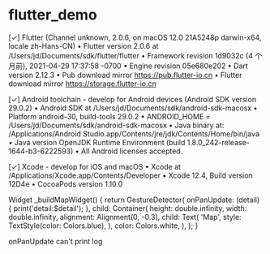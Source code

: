 # flutter_demo

[✓] Flutter (Channel unknown, 2.0.6, on macOS 12.0 21A5248p darwin-x64, locale zh-Hans-CN)
• Flutter version 2.0.6 at /Users/jd/Documents/sdk/flutter/flutter
• Framework revision 1d9032c (4 个月前), 2021-04-29 17:37:58 -0700
• Engine revision 05e680e202
• Dart version 2.12.3
• Pub download mirror https://pub.flutter-io.cn
• Flutter download mirror https://storage.flutter-io.cn

[✓] Android toolchain - develop for Android devices (Android SDK version 29.0.2)
• Android SDK at /Users/jd/Documents/sdk/android-sdk-macosx
• Platform android-30, build-tools 29.0.2
• ANDROID_HOME = /Users/jd/Documents/sdk/android-sdk-macosx
• Java binary at: /Applications/Android Studio.app/Contents/jre/jdk/Contents/Home/bin/java
• Java version OpenJDK Runtime Environment (build 1.8.0_242-release-1644-b3-6222593)
• All Android licenses accepted.

[✓] Xcode - develop for iOS and macOS
• Xcode at /Applications/Xcode.app/Contents/Developer
• Xcode 12.4, Build version 12D4e
• CocoaPods version 1.10.0



Widget _buildMapWidget() {
    return GestureDetector(
      onPanUpdate: (detail) {
        print('detail:$detail');
      },
      child: Container(
        height: double.infinity,
        width: double.infinity,
        alignment: Alignment(0, -0.3),
        child: Text(
          'Map',
          style: TextStyle(color: Colors.blue),
        ),
        color: Colors.white,
      ),
    );
  }
  
  
onPanUpdate can't print log


